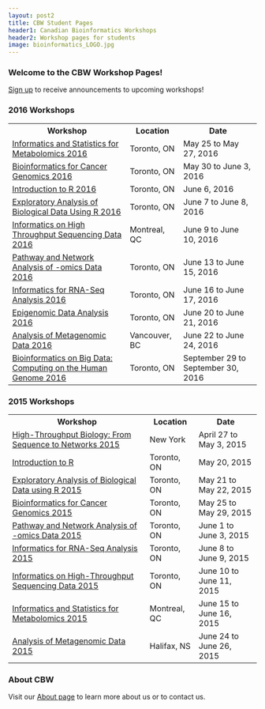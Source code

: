 ```yaml
---
layout: post2
title: CBW Student Pages
header1: Canadian Bioinformatics Workshops
header2: Workshop pages for students
image: bioinformatics_LOGO.jpg
---
```


### Welcome to the CBW Workshop Pages!

<a href="http://bioinformatics.ca/mailman/listinfo/announce">Sign up</a> to receive announcements to upcoming workshops!

### 2016 Workshops

<table>
  <tr>
    <th>Workshop</th>
    <th>Location</th>
    <th>Date</th>
  </tr>
  <tr>
  <td><a href="http://bioinformatics-ca.github.io/informatics_and_statistics_for_metabolomics_2016/">Informatics and Statistics for Metabolomics 2016 </a></td><td> Toronto, ON </td><td> May 25 to May 27, 2016</td>
  </tr>
  <tr>
  <td><a href="http://bioinformatics-ca.github.io/bioinformatics_for_cancer_genomics_2016/">Bioinformatics for Cancer Genomics 2016 </a> </td><td> Toronto, ON </td><td> May 30 to June 3, 2016</td>
  </tr>
  <tr>
  <td><a href="http://bioinformatics-ca.github.io/introduction_to_r_2016/">Introduction to R 2016 </a> </td><td> Toronto, ON </td><td> June 6, 2016</td>
  </tr>
  <tr>
  <td><a href="http://bioinformatics-ca.github.io/exploratory_analysis_of_biological_data_2016/">Exploratory Analysis of Biological Data Using R 2016 </a> </td><td> Toronto, ON </td><td> June 7 to June 8, 2016</td>
  </tr>
  <tr>
  <td><a href="http://bioinformatics-ca.github.io/informatics_on_high-throughput_sequencing_data_2016/">Informatics on High Throughput Sequencing Data 2016 </a> </td><td> Montreal, QC </td><td> June 9 to June 10, 2016</td>
  </tr>
  <tr>
  <td><a href="http://bioinformatics-ca.github.io/pathway_and_network_analysis_of_omics_data_2016/">Pathway and Network Analysis of -omics Data 2016 </a> </td><td> Toronto, ON </td><td> June 13 to June 15, 2016</td>
  </tr>
  <tr>
  <td><a href="http://bioinformatics-ca.github.io/informatics_for_rna_seq_analysis_2016/">Informatics for RNA-Seq Analysis 2016 </a> </td><td> Toronto, ON </td><td> June 16 to June 17, 2016</td>
  </tr>
  <tr>
  <td><a href="http://bioinformatics-ca.github.io/epigenomic_data_analysis_2016/">Epigenomic Data Analysis 2016 </a> </td><td> Toronto, ON </td><td> June 20 to June 21, 2016</td>
  </tr>
  <tr>
  <td><a href="http://bioinformatics-ca.github.io/analysis_of_metagenomic_data_2016/">Analysis of Metagenomic Data 2016 </a> </td><td> Vancouver, BC </td><td> June 22 to June 24, 2016</td>
  </tr>
  <tr>
  <td><a href="http://bioinformatics-ca.github.io/bioinformatics_on_big_data_2016/">Bioinformatics on Big Data: Computing on the Human Genome 2016 </a> </td><td> Toronto, ON </td><td> September 29 to September 30, 2016</td>
  </tr>
</table>

### 2015 Workshops

<table>
  <tr>
    <th>Workshop</th>
    <th>Location</th>
    <th>Date</th>
  </tr>
  <tr>
  <td><a href="http://bioinformatics-ca.github.io/high_throughput_biology_2015/">High-Throughput Biology: From Sequence to Networks 2015 </a></td><td> New York </td><td> April 27 to May 3, 2015</td>
  </tr>
  <tr>
  <td><a href="http://bioinformatics-ca.github.io/introduction_to_r_2015/">Introduction to R </a> </td><td> Toronto, ON </td><td> May 20, 2015</td>
  </tr>
  <tr>
  <td><a href="http://bioinformatics-ca.github.io/EDA_in_r_2015/">Exploratory Analysis of Biological Data using R 2015 </a> </td><td> Toronto, ON </td><td> May 21 to May 22, 2015</td>
  </tr>
  <tr>
  <td><a href="http://bioinformatics-ca.github.io/bioinformatics_for_cancer_genomics_2015/">Bioinformatics for Cancer Genomics 2015 </a> </td><td> Toronto, ON </td><td> May 25 to May 29, 2015</td>
  </tr>
  <tr>
  <td><a href="http://bioinformatics-ca.github.io/pathway_and_network_analysis_2015/">Pathway and Network Analysis of -omics Data 2015 </a> </td><td> Toronto, ON </td><td> June 1 to June 3, 2015</td>
  </tr>
  <tr>
  <td><a href="http://bioinformatics-ca.github.io/rnaseq_analysis_2015/">Informatics for RNA-Seq Analysis 2015 </a> </td><td> Toronto, ON </td><td> June 8 to June 9, 2015</td>
  </tr>
  <tr>
  <td><a href="http://bioinformatics-ca.github.io/high-throughput_sequencing_2015/">Informatics on High-Throughput Sequencing Data 2015 </a> </td><td> Toronto, ON </td><td> June 10 to June 11, 2015</td>
  </tr>
  <tr>
  <td><a href="http://bioinformatics-ca.github.io/informatics_and_statistics_for_metabolomics_2015/">Informatics and Statistics for Metabolomics 2015 </a> </td><td> Montreal, QC </td><td> June 15 to June 16, 2015</td>
  </tr>
  <tr>
  <td><a href="http://bioinformatics-ca.github.io/analysis_of_metagenomic_data_2015/">Analysis of Metagenomic Data 2015 </a> </td><td> Halifax, NS </td><td> June 24 to June 26, 2015</td>
  </tr>  
</table>

### About CBW

Visit our <a href="http://bioinformatics-ca.github.io/About.html">About page</a> to learn more about us or to contact us.

